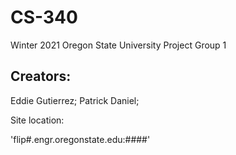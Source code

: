 # CS-340
Winter 2021
Oregon State University
Project Group 1 

## Creators:
Eddie Gutierrez;
Patrick Daniel;

Site location:

'flip#.engr.oregonstate.edu:####'
